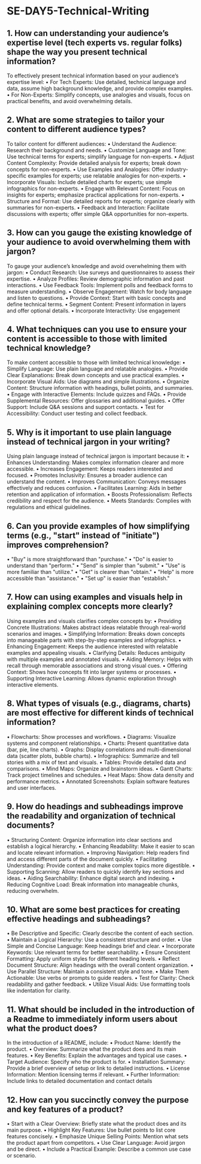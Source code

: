 # SE-DAY5-Technical-Writing
## 1. How can understanding your audience’s expertise level (tech experts vs. regular folks) shape the way you present technical information?
To effectively present technical information based on your audience’s expertise level:
•	For Tech Experts: Use detailed, technical language and data, assume high background knowledge, and provide complex examples.
•	For Non-Experts: Simplify concepts, use analogies and visuals, focus on practical benefits, and avoid overwhelming details.


## 2. What are some strategies to tailor your content to different audience types?
To tailor content for different audiences:
•	Understand the Audience: Research their background and needs.
•	Customize Language and Tone: Use technical terms for experts; simplify language for non-experts.
•	Adjust Content Complexity: Provide detailed analysis for experts; break down concepts for non-experts.
•	Use Examples and Analogies: Offer industry-specific examples for experts; use relatable analogies for non-experts.
•	Incorporate Visuals: Include detailed charts for experts; use simple infographics for non-experts.
•	Engage with Relevant Content: Focus on insights for experts; emphasize practical applications for non-experts.
•	Structure and Format: Use detailed reports for experts; organize clearly with summaries for non-experts.
•	Feedback and Interaction: Facilitate discussions with experts; offer simple Q&A opportunities for non-experts.


## 3. How can you gauge the existing knowledge of your audience to avoid overwhelming them with jargon?
To gauge your audience’s knowledge and avoid overwhelming them with jargon:
•	Conduct Research: Use surveys and questionnaires to assess their expertise.
•	Analyze Profiles: Review demographic information and past interactions.
•	Use Feedback Tools: Implement polls and feedback forms to measure understanding.
•	Observe Engagement: Watch for body language and listen to questions.
•	Provide Context: Start with basic concepts and define technical terms.
•	Segment Content: Present information in layers and offer optional details.
•	Incorporate Interactivity: Use engagement 


## 4. What techniques can you use to ensure your content is accessible to those with limited technical knowledge?
To make content accessible to those with limited technical knowledge:
•	Simplify Language: Use plain language and relatable analogies.
•	Provide Clear Explanations: Break down concepts and use practical examples.
•	Incorporate Visual Aids: Use diagrams and simple illustrations.
•	Organize Content: Structure information with headings, bullet points, and summaries.
•	Engage with Interactive Elements: Include quizzes and FAQs.
•	Provide Supplemental Resources: Offer glossaries and additional guides.
•	Offer Support: Include Q&A sessions and support contacts.
•	Test for Accessibility: Conduct user testing and collect feedback.


## 5. Why is it important to use plain language instead of technical jargon in your writing?
Using plain language instead of technical jargon is important because it:
•	Enhances Understanding: Makes complex information clearer and more accessible.
•	Increases Engagement: Keeps readers interested and focused.
•	Promotes Inclusivity: Ensures a broader audience can understand the content.
•	Improves Communication: Conveys messages effectively and reduces confusion.
•	Facilitates Learning: Aids in better retention and application of information.
•	Boosts Professionalism: Reflects credibility and respect for the audience.
•	Meets Standards: Complies with regulations and ethical guidelines.

## 6. Can you provide examples of how simplifying terms (e.g., "start" instead of "initiate") improves comprehension?
•	"Buy" is more straightforward than "purchase."
•	"Do" is easier to understand than "perform."
•	"Send" is simpler than "submit."
•	"Use" is more familiar than "utilize."
•	"Get" is clearer than "obtain."
•	"Help" is more accessible than "assistance."
•	"Set up" is easier than "establish."


## 7. How can using examples and visuals help in explaining complex concepts more clearly?
Using examples and visuals clarifies complex concepts by:
•	Providing Concrete Illustrations: Makes abstract ideas relatable through real-world scenarios and images.
•	Simplifying Information: Breaks down concepts into manageable parts with step-by-step examples and infographics.
•	Enhancing Engagement: Keeps the audience interested with relatable examples and appealing visuals.
•	Clarifying Details: Reduces ambiguity with multiple examples and annotated visuals.
•	Aiding Memory: Helps with recall through memorable associations and strong visual cues.
•	Offering Context: Shows how concepts fit into larger systems or processes.
•	Supporting Interactive Learning: Allows dynamic exploration through interactive elements.


## 8. What types of visuals (e.g., diagrams, charts) are most effective for different kinds of technical information?
•	Flowcharts: Show processes and workflows.
•	Diagrams: Visualize systems and component relationships.
•	Charts: Present quantitative data (bar, pie, line charts).
•	Graphs: Display correlations and multi-dimensional data (scatter plots, bubble charts).
•	Infographics: Summarize and tell stories with a mix of text and visuals.
•	Tables: Provide detailed data and comparisons.
•	Mind Maps: Organize and brainstorm ideas.
•	Gantt Charts: Track project timelines and schedules.
•	Heat Maps: Show data density and performance metrics.
•	Annotated Screenshots: Explain software features and user interfaces.


## 9. How do headings and subheadings improve the readability and organization of technical documents?
•	Structuring Content: Organize information into clear sections and establish a logical hierarchy.
•	Enhancing Readability: Make it easier to scan and locate relevant information.
•	Improving Navigation: Help readers find and access different parts of the document quickly.
•	Facilitating Understanding: Provide context and make complex topics more digestible.
•	Supporting Scanning: Allow readers to quickly identify key sections and ideas.
•	Aiding Searchability: Enhance digital search and indexing.
•	Reducing Cognitive Load: Break information into manageable chunks, reducing overwhelm.


## 10. What are some best practices for creating effective headings and subheadings?
•	Be Descriptive and Specific: Clearly describe the content of each section.
•	Maintain a Logical Hierarchy: Use a consistent structure and order.
•	Use Simple and Concise Language: Keep headings brief and clear.
•	Incorporate Keywords: Use relevant terms for better searchability.
•	Ensure Consistent Formatting: Apply uniform styles for different heading levels.
•	Reflect Document Structure: Align headings with the overall content organization.
•	Use Parallel Structure: Maintain a consistent style and tone.
•	Make Them Actionable: Use verbs or prompts to guide readers.
•	Test for Clarity: Check readability and gather feedback.
•	Utilize Visual Aids: Use formatting tools like indentation for clarity.


## 11. What should be included in the introduction of a Readme to immediately inform users about what the product does?
In the introduction of a README, include:
•	Product Name: Identify the product.
•	Overview: Summarize what the product does and its main features.
•	Key Benefits: Explain the advantages and typical use cases.
•	Target Audience: Specify who the product is for.
•	Installation Summary: Provide a brief overview of setup or link to detailed instructions.
•	License Information: Mention licensing terms if relevant.
•	Further Information: Include links to detailed documentation and contact details


## 12. How can you succinctly convey the purpose and key features of a product?
•	Start with a Clear Overview: Briefly state what the product does and its main purpose.
•	Highlight Key Features: Use bullet points to list core features concisely.
•	Emphasize Unique Selling Points: Mention what sets the product apart from competitors.
•	Use Clear Language: Avoid jargon and be direct.
•	Include a Practical Example: Describe a common use case or scenario.
